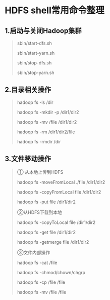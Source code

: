 # HDFS shell常用命令整理

## 1.启动与关闭Hadoop集群

> sbin/start-dfs.sh
>
> sbin/start-yarn.sh
>
> sbin/stop-dfs.sh
>
> sbin/stop-yarn.sh

## 2.目录相关操作

>hadoop fs -ls /dir
>
>hadoop fs -mkdir -p /dir1/dir2
>
>hadoop fs -mv /file /dir1/dir2
>
>hadoop fs -rm /dir1/dir2/file
>
>hadoop fs -rmdir /dir

## 3.文件移动操作

>① 从本地上传到HDFS
>
>hadoop fs -moveFromLocal ./file /dir1/dir2
>
>hadoop fs -copyFromLocal file /dir1/dir2
>
>hadoop fs -put file /dir1/dir2
>
>②从HDFS下载到本地
>
>hadoop fs -copyToLocal file /dir1/dir2
>
>hadoop fs -get file /dir1/dir2
>
>hadoop fs -getmerge file /dir1/dir2
>
>③文件内部操作
>
>hadoop fs -cat /file
>
>hadoop fs -chmod/chown/chgrp
>
>hadoop fs -cp /file /file
>
>hadoop fs -mv /file /file